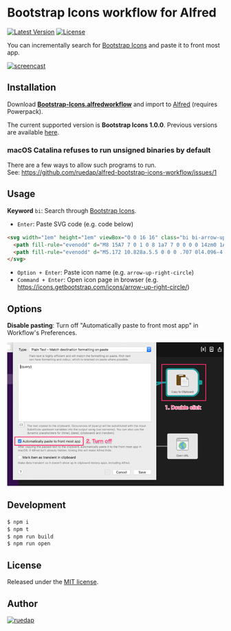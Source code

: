# Bootstrap Icons workflow for Alfred

[![Latest Version](http://img.shields.io/github/release/ruedap/alfred-bootstrap-icons-workflow.svg?style=flat-square)](https://github.com/ruedap/alfred-bootstrap-icons-workflow/releases)
[![License](http://img.shields.io/badge/license-MIT-blue.svg?style=flat-square)](https://github.com/ruedap/alfred-bootstrap-icons-workflow/blob/main/LICENSE.md)

You can incrementally search for [Bootstrap Icons](https://icons.getbootstrap.com/) and paste it to front most app.

<a href="https://github.com/ruedap/alfred-bootstrap-icons-workflow/releases"><img alt="screencast" src="https://github.com/ruedap/alfred-bootstrap-icons-workflow/raw/assets/images/screencast.gif" width="800"></a>

## Installation

Download **[Bootstrap-Icons.alfredworkflow](https://github.com/ruedap/alfred-bootstrap-icons-workflow/releases)** and import to [Alfred](http://www.alfredapp.com/) (requires Powerpack).

The current supported version is **Bootstrap Icons 1.0.0**. Previous versions are available [here](https://github.com/ruedap/alfred-bootstrap-icons-workflow/releases).

### macOS Catalina refuses to run unsigned binaries by default

There are a few ways to allow such programs to run.  
See: https://github.com/ruedap/alfred-bootstrap-icons-workflow/issues/1

## Usage

**Keyword** `bi`: Search through [Bootstrap Icons](https://icons.getbootstrap.com/).

- `Enter`: Paste SVG code (e.g. code below)

<!-- prettier-ignore-start -->
```html
<svg width="1em" height="1em" viewBox="0 0 16 16" class="bi bi-arrow-up-right-circle" fill="currentColor" xmlns="http://www.w3.org/2000/svg">
  <path fill-rule="evenodd" d="M8 15A7 7 0 1 0 8 1a7 7 0 0 0 0 14zm0 1A8 8 0 1 0 8 0a8 8 0 0 0 0 16z"/>
  <path fill-rule="evenodd" d="M5.172 10.828a.5.5 0 0 0 .707 0l4.096-4.096V9.5a.5.5 0 1 0 1 0V5.525a.5.5 0 0 0-.5-.5H6.5a.5.5 0 0 0 0 1h2.768l-4.096 4.096a.5.5 0 0 0 0 .707z"/>
</svg>
```
<!-- prettier-ignore-end -->

- `Option + Enter`: Paste icon name (e.g. `arrow-up-right-circle`)
- `Command + Enter`: Open icon page in browser (e.g. <https://icons.getbootstrap.com/icons/arrow-up-right-circle/>)

## Options

**Disable pasting**: Turn off "Automatically paste to front most app" in Workflow's Preferences.

<img alt="Disable pasting" src="https://github.com/ruedap/alfred-bootstrap-icons-workflow/raw/assets/images/option-disable-pasting.png" width="800">

## Development

```sh
$ npm i
$ npm t
$ npm run build
$ npm run open
```

## License

Released under the [MIT license](http://ruedap.mit-license.org/2015).

## Author

<a href="https://github.com/ruedap"><img src="https://avatars.githubusercontent.com/u/289671?v=3&s=300" alt="ruedap" title="ruedap" width="100" height="100"></a>

